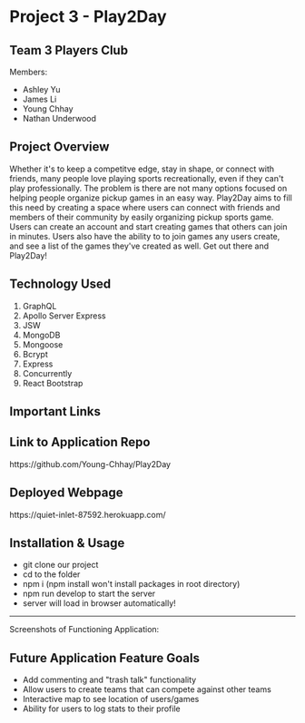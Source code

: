 # Project 3 - Play2Day 

Team 3 Players Club
---------------------
Members:
- Ashley Yu
- James Li 
- Young Chhay
- Nathan Underwood 

Project Overview
---------------------
Whether it's to keep a competitve edge, stay in shape, or connect with friends, many people love playing sports recreationally, even if they can't play professionally. The problem is there are not many options focused on helping people organize pickup games in an easy way. Play2Day aims to fill this need by creating a space where users can connect with friends and members of their community by easily organizing pickup sports game. Users can create an account and start creating games that others can join in minutes. Users also have the ability to to join games any users create, and see a list of the games they've created as well. Get out there and Play2Day!  

Technology Used
---------------------
1. GraphQL
2. Apollo Server Express
3. JSW
4. MongoDB
5. Mongoose
6. Bcrypt
7. Express
8. Concurrently 
9. React Bootstrap


Important Links
---------------------

Link to Application Repo
---------------------
<p> https://github.com/Young-Chhay/Play2Day</p>

Deployed Webpage
---------------------
<p>https://quiet-inlet-87592.herokuapp.com/</p>


Installation & Usage
---------------------
- git clone our project
- cd to the folder
- npm i (npm install won't install packages in root directory) 
- npm run develop to start the server
- server will load in browser automatically!

---------------------

Screenshots of Functioning Application:

Future Application Feature Goals
---------------------
- Add commenting and "trash talk" functionality
- Allow users to create teams that can compete against other teams 
- Interactive map to see location of users/games
- Ability for users to log stats to their profile 
